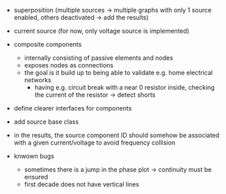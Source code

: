 - superposition (multiple sources -> multiple graphs with only 1 source enabled, others deactivated -> add the results)
- current source (for now, only voltage source is implemented)
- composite components
    - internally consisting of passive elements and nodes
    - exposes nodes as connections
    - the goal is it build up to being able to validate e.g. home electrical networks
        - having e.g. circuit break with a near 0 resistor inside, checking the current of the resistor -> detect shorts
- define clearer interfaces for components
- add source base class
- in the results, the source component ID should somehow be associated with a given current/voltage to avoid frequency collision

- knwown bugs
    - sometimes there is a jump in the phase plot -> continuity must be ensured
    - first decade does not have vertical lines